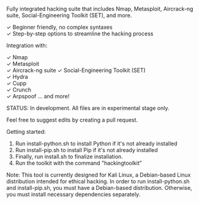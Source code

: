 Fully integrated hacking suite that includes Nmap, Metasploit, Aircrack-ng suite, Social-Engineering Toolkit (SET), and more.

✓ Beginner friendly, no complex syntaxes    
✓ Step-by-step options to streamline the hacking process        

Integration with: 

✓ Nmap     
✓ Metasploit      
✓ Aircrack-ng suite
✓ Social-Engineering Toolkit (SET)      
✓ Hydra      
✓ Cupp     
✓ Crunch     
✓ Arpspoof ... and more!

STATUS: In development. All files are in experimental stage only.

Feel free to suggest edits by creating a pull request.

Getting started:

1. Run install-python.sh to install Python if it's not already installed
2. Run install-pip.sh to install Pip if it's not already installed
3. Finally, run install.sh to finalize installation.
4. Run the toolkit with the command "hackingtoolkit"

Note: This tool is currently designed for Kali Linux, a Debian-based Linux distribution intended for ethical hacking. In order to run install-python.sh and install-pip.sh, you must have a Debian-based distribution. Otherwise, you must install necessary dependencies separately. 
